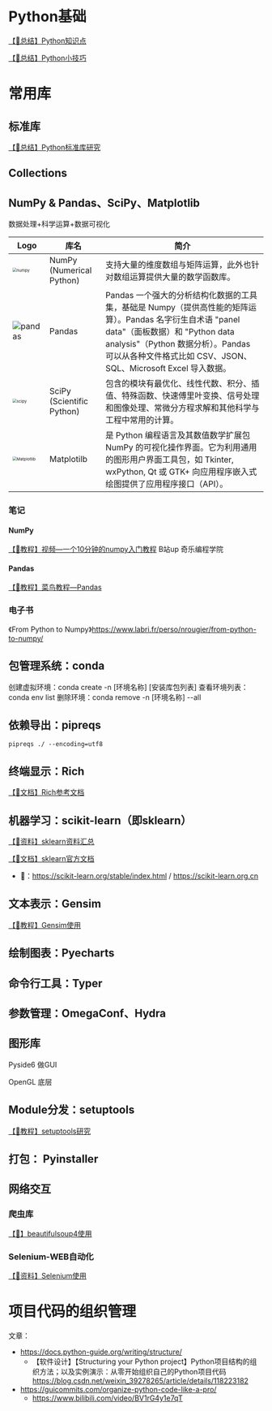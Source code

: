 # Python基础

[【🍰总结】Python知识点](detail/Python/Python知识点.md)

[【🍔总结】Python小技巧](detail/Python/Python小技巧.md)

# 常用库

## 标准库

[【📖总结】Python标准库研究](detail/Python/Python标准库研究.md)

## Collections



## NumPy & Pandas、SciPy、Matplotlib

数据处理+科学运算+数据可视化

| Logo                                                         | 库名                      | 简介                                                         |
| ------------------------------------------------------------ | ------------------------- | ------------------------------------------------------------ |
| <img src="pic/numpy.png" alt="numpy" style="zoom:50%;" />    | NumPy (Numerical Python)  | 支持大量的维度数组与矩阵运算，此外也针对数组运算提供大量的数学函数库。 |
| ![pandas](pic/pandas.png)                                    | Pandas                    | Pandas 一个强大的分析结构化数据的工具集，基础是 Numpy（提供高性能的矩阵运算）。Pandas 名字衍生自术语 "panel data"（面板数据）和 "Python data analysis"（Python 数据分析）。Pandas 可以从各种文件格式比如 CSV、JSON、SQL、Microsoft Excel 导入数据。 |
| <img src="pic/scipy.png" alt="scipy" style="zoom:50%;" />    | SciPy (Scientific Python) | 包含的模块有最优化、线性代数、积分、插值、特殊函数、快速傅里叶变换、信号处理和图像处理、常微分方程求解和其他科学与工程中常用的计算。 |
| <img src="pic/Matplotlib.png" alt="Matplotlib" style="zoom:50%;" /> | Matplotilb                | 是 Python 编程语言及其数值数学扩展包 NumPy 的可视化操作界面。它为利用通用的图形用户界面工具包，如 Tkinter, wxPython, Qt 或 GTK+ 向应用程序嵌入式绘图提供了应用程序接口（API）。 |

### 笔记

#### NumPy

[【🚀教程】视频—一个10分钟的numpy入门教程](detail/Python/一个10分钟的numpy入门教程.md)  B站up 奇乐编程学院

#### Pandas

[【🚀教程】菜鸟教程—Pandas](detail/Python/菜鸟教程—Pandas.md)

### 电子书

《From Python to Numpy》https://www.labri.fr/perso/nrougier/from-python-to-numpy/

## 包管理系统：conda

创建虚拟环境：conda create -n [环境名称] [安装库包列表]
查看环境列表：conda env list
删除环境：conda remove -n [环境名称] --all

## 依赖导出：pipreqs

`pipreqs ./ --encoding=utf8`

## 终端显示：Rich

[【🚀文档】Rich参考文档](detail/Python/Rich参考文档.md)

## 机器学习：scikit-learn（即sklearn）

[【🚀资料】sklearn资料汇总](detail/Python/sklearn资料汇总.md)

[【🚀文档】sklearn官方文档](detail/Python/sklearn官方文档.md)

- 🔗：https://scikit-learn.org/stable/index.html  /  https://scikit-learn.org.cn

## 文本表示：Gensim 

[【🚀教程】Gensim使用](detail/Python/Gensim使用.md)

## 绘制图表：Pyecharts

## 命令行工具：Typer

## 参数管理：OmegaConf、Hydra

## 图形库

Pyside6 做GUI



OpenGL 底层

## Module分发：setuptools

[【🐰教程】setuptools研究](detail/Python/setuptools研究.md)

## 打包： Pyinstaller

## 网络交互

### 爬虫库

[【🚀】beautifulsoup4使用](detail/Python/beautifulsoup4使用.md)

### Selenium-WEB自动化

[【🚀资料】Selenium使用](detail/Python/Selenium使用.md)

# 项目代码的组织管理

文章：

- https://docs.python-guide.org/writing/structure/
  - 【软件设计】【Structuring your Python project】Python项目结构的组织方法；以及实例演示：从零开始组织自己的Python项目代码 https://blog.csdn.net/weixin_39278265/article/details/118223182
- https://guicommits.com/organize-python-code-like-a-pro/
  - https://www.bilibili.com/video/BV1rG4y1e7qT

